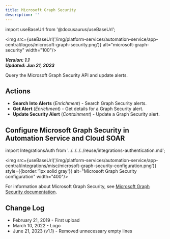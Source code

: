 ```yaml
---
title: Microsoft Graph Security
description: ''
---
```

import useBaseUrl from '@docusaurus/useBaseUrl';

<img src={useBaseUrl('/img/platform-services/automation-service/app-central/logos/microsoft-graph-security.png')} alt="microsoft-graph-security" width="100"/>

***Version: 1.1  
Updated: Jun 21, 2023***

Query the Microsoft Graph Security API and update alerts.

## Actions

* **Search Into Alerts** (*Enrichment*) - Search Graph Security alerts.
* **Get Alert** (*Enrichment*) - Get details for a Graph Security alert.
* **Update Security Alert** (*Containment*) - Update a Graph Security alert.

## Configure Microsoft Graph Security in Automation Service and Cloud SOAR

import IntegrationsAuth from '../../../../reuse/integrations-authentication.md';

<IntegrationsAuth/>

<img src={useBaseUrl('/img/platform-services/automation-service/app-central/integrations/misc/microsoft-graph-security-configuration.png')} style={{border:'1px solid gray'}} alt="Microsoft Graph Security configuration" width="400"/>

For information about Microsoft Graph Security, see [Microsoft Graph Security documentation](https://learn.microsoft.com/en-us/graph/security-authorization).

## Change Log

* February 21, 2019 - First upload
* March 10, 2022 - Logo
* June 21, 2023 (v1.1) - Removed unnecessary empty lines

